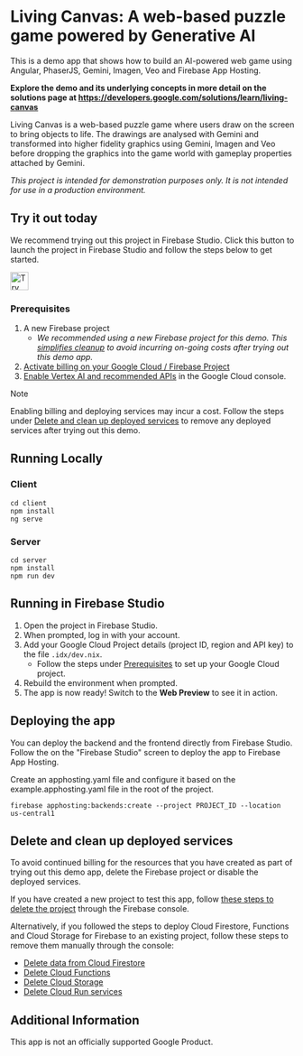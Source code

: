 # Living Canvas: A web-based puzzle game powered by Generative AI

This is a demo app that shows how to build an AI-powered web game using Angular, PhaserJS, Gemini, Imagen, Veo and Firebase App Hosting.

**Explore the demo and its underlying concepts in more detail on the solutions page at https://developers.google.com/solutions/learn/living-canvas**

Living Canvas is a web-based puzzle game where users draw on the screen to bring objects to life. The drawings are analysed with Gemini and transformed into higher fidelity graphics using Gemini, Imagen and Veo before dropping the graphics into the game world with gameplay properties attached by Gemini.

*This project is intended for demonstration purposes only. It is not
intended for use in a production environment.*

## Try it out today

We recommend trying out this project in Firebase Studio. Click this button to launch the project in Firebase Studio and follow the steps below to get started.

<a href="https://studio.firebase.google.com/import?url=https%3A%2F%2Fgithub.com%2FFirebaseExtended%2Fsolution-living-canvas">
  <picture>
    <source
      media="(prefers-color-scheme: dark)"
      srcset="https://cdn.firebasestudio.dev/btn/try_dark_32.svg">
    <source
      media="(prefers-color-scheme: light)"
      srcset="https://cdn.firebasestudio.dev/btn/try_light_32.svg">
    <img
      height="32"
      alt="Try in Firebase Studio"
      src="https://cdn.firebasestudio.dev/btn/try_blue_32.svg">
  </picture>
</a>

### Prerequisites

1. A new Firebase project
   - *We recommended using a new Firebase project for this demo. This [simplifies cleanup](#delete-and-clean-up-deployed-services) to avoid incurring on-going costs after trying out this demo app.*
1. [Activate billing on your Google Cloud / Firebase Project](https://console.cloud.google.com/billing/linkedaccount?project=_)
1. [Enable Vertex AI and recommended APIs](https://console.cloud.google.com/vertex-ai) in the Google Cloud console.

> [!NOTE]
> Enabling billing and deploying services may incur a cost. Follow the steps under [Delete and clean up deployed services](#delete-and-clean-up-deployed-services) to remove any deployed services after trying out this demo.

## Running Locally

### Client

```
cd client
npm install
ng serve
```

### Server

```
cd server
npm install
npm run dev
```

## Running in Firebase Studio

1. Open the project in Firebase Studio.
1. When prompted, log in with your account.
1. Add your Google Cloud Project details (project ID, region and API key) to the file `.idx/dev.nix`.
    * Follow the steps under [Prerequisites](#prerequisites) to set up your Google Cloud project.
1. Rebuild the environment when prompted.
1. The app is now ready! Switch to the **Web Preview** to see it in action.

<!-- 
### Getting started in Firebase Studio

1. Open the project in Firebase Studio.
1. When prompted, select your Firebase project.
1. Log into Firebase Hosting. Navigate to the "Firebase Studio" screen and select "Authenticate". Follow the prompts in the terminal.
1. Prepare your Firebase project by setting up security rules, TTL configuration and functions for cleaning up data:
   1. Select a Firebase project: `firebase use`.
   2. Deploy Firestore, Storage and Functions: `firebase deploy --only firestore,storage,functions`
   3. Follow any additional prompts to set up access and grant permissions.
   4. You may need to grant the *Logs Writer* permission.
1. Configure Firebase for the Angular frontend app.
   1. Navigate to the Firebase console, create a new web client and donwload the configuration file for your project.
   1. Add the configuration into the file `client/web/angular-customer-app/src/environments/environment.development.ts`.
1. The app is now ready! Switch to the **Web Preview** to see it in action.

### Getting started locally

You can run the application locally and access Firebase and Google Cloud directly.

#### Local Prerequisites

1. Set up the [Google Cloud SDK](https://cloud.google.com/sdk/docs/install-sdk).
1. Set up the [Firebase CLI](https://firebase.google.com/docs/cli).
1. Set up [Application Default Credentials (ADC) for a local development environment](https://cloud.google.com/docs/authentication/set-up-adc-local-dev-environment)

Follow the steps in [services/cloud-run](services/cloud-run), [client/web/angular-customer-app](client/web/angular-customer-app) and [services/local-recommendation](services/local-recommendation) to run each component.

## Demo and code overview

This project consists of two main parts:

* [client/web/angular-customer-app](client/web/angular-customer-app/): The frontend customer ordering app, built with Angular.
* [services/cloud-run/](services/cloud-run/): The backend, built with Genkit, Vertex AI, Firestore, Clound Run and Cloud Storage for Firebase.

Two additional systems provide some additional services:

* [services/functions](services/functions/): Cloud Functions for Firebase to handle clean up of data stored in Cloud Storage.
* [services/local-recommendation](services/local-recommendation/): A simple HTTP-service that returns a drink recommendation from a fixed list of beverages.

## Demo walkthrough and examples

Once the application is up and running, talk to the agent to assemble and submit a beverage order.

Here are some example messages to try.

### Orders

```text
I want to order a latte with oat milk and double shots.
Add 1 latte, regular milk, 1 shot, no sweeteners to the order.
Order a cappucino with almond milk and extra sugar.
I'd like a decaf almond cappuccino, double shots with chocolate sauce.
Add a cortado with with quadruple shots, iced, regular milk and a Matcha Latte with extra foam, hazelnut sauce and sugar free vanilla sweetener.
Order 1 latte with oat milk, 2 shots and a latte, regular milk, 1 shot with sugar.
``` 

-->

## Deploying the app

You can deploy the backend and the frontend directly from Firebase Studio. Follow the on the "Firebase Studio" screen to deploy the app to Firebase App Hosting.

Create an apphosting.yaml file and configure it based on the example.apphosting.yaml file in the root of the project.

`firebase apphosting:backends:create --project PROJECT_ID --location us-central1`



## Delete and clean up deployed services

To avoid continued billing for the resources that you have created as part of trying out this demo app, delete the Firebase project or disable the deployed services.

If you have created a new project to test this app, follow [these steps to delete the project](https://support.google.com/firebase/answer/9137886?hl=en) through the Firebase console.

Alternatively, if you followed the steps to deploy Cloud Firestore, Functions and Cloud Storage for Firebase to an existing project, follow these steps to remove them manually through the console:
* [Delete data from Cloud Firestore](https://firebase.google.com/docs/firestore/using-console#delete_data)
* [Delete Cloud Functions](https://firebase.google.com/docs/functions/manage-functions?gen=2nd#delete_functions)
* [Delete Cloud Storage](https://firebase.google.com/docs/storage/manage-stored-files#delete)
* [Delete Cloud Run services](https://cloud.google.com/run/docs/managing/services#delete)

## Additional Information

This app is not an officially supported Google Product.




















<!-- 

# Folder Structure

- **client**: client app development, using Angular and PhaserJS
- **server**: server that serves the application, using Express.js

## Google Cloud project setup

Install the GCloud SDK to have access to GCloud on the command-line: https://cloud.google.com/sdk/docs/install

Via the Google Cloud console, create a project:
- https://console.cloud.google.com/welcome
- And enable the Gemini API: https://console.cloud.google.com/apis/library/generativelanguage.googleapis.com?
- And enable the Vertex API: https://console.cloud.google.com/apis/library/aiplatform.googleapis.com

Back in the terminal console, authenticate with GCloud to connect the Cloud project to the server app on the command-line:
```
gcloud auth login
gcloud config set project PROJECT_ID
``` -->
